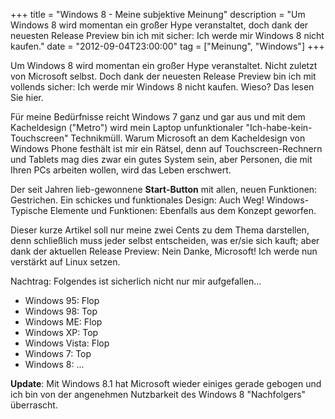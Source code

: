 +++
title       = "Windows 8 - Meine subjektive Meinung"
description = "Um Windows 8 wird momentan ein großer Hype veranstaltet, doch dank der neuesten Release Preview bin ich mit sicher: Ich werde mir Windows 8 nicht kaufen."
date        = "2012-09-04T23:00:00"
tag         = ["Meinung", "Windows"]
+++

Um Windows 8 wird momentan ein großer Hype veranstaltet. Nicht zuletzt von Microsoft selbst. Doch dank der neuesten Release Preview bin ich mit vollends sicher: Ich werde mir Windows 8 nicht kaufen. Wieso? Das lesen Sie hier.

<!--more-->

Für meine Bedürfnisse reicht Windows 7 ganz und gar aus und mit dem Kacheldesign ("Metro") wird mein Laptop unfunktionaler "Ich-habe-kein-Touchscreen" Technikmüll. Warum Microsoft an dem Kacheldesign von Windows Phone festhält ist mir ein Rätsel, denn auf Touchscreen-Rechnern und Tablets mag dies zwar ein gutes System sein, aber Personen, die mit Ihren PCs arbeiten wollen, wird das Leben erschwert.

Der seit Jahren lieb-gewonnene **Start-Button** mit allen, neuen Funktionen: Gestrichen. Ein schickes und funktionales Design: Auch Weg! Windows-Typische Elemente und Funktionen: Ebenfalls aus dem Konzept geworfen.

Dieser kurze Artikel soll nur meine zwei Cents zu dem Thema darstellen, denn schließlich muss jeder selbst entscheiden, was er/sie sich kauft; aber dank der aktuellen Release Preview: Nein Danke, Microsoft!
Ich werde nun verstärkt auf Linux setzen.

Nachtrag: Folgendes ist sicherlich nicht nur mir aufgefallen...

* Windows 95: Flop
* Windows 98: Top
* Windows ME: Flop
* Windows XP: Top
* Windows Vista: Flop
* Windows 7: Top
* Windows 8: ...

**Update**: Mit Windows 8.1 hat Microsoft wieder einiges gerade gebogen und ich bin von der angenehmen Nutzbarkeit des Windows 8 "Nachfolgers" überrascht.
